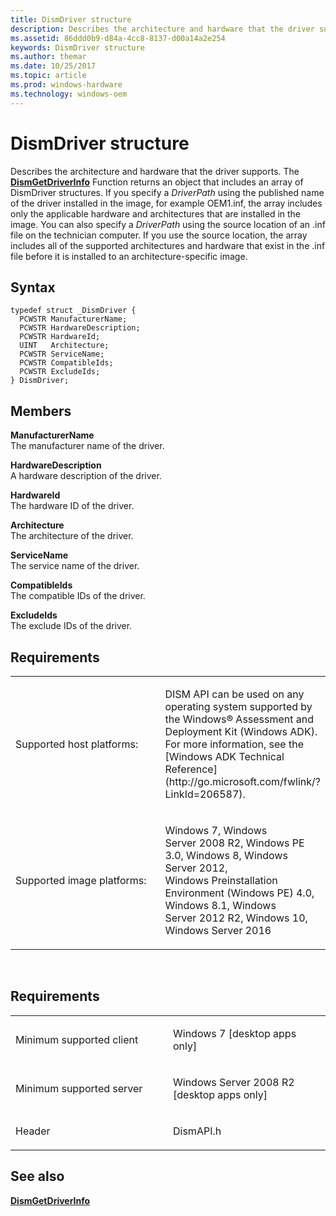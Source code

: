 ```yaml
---
title: DismDriver structure
description: Describes the architecture and hardware that the driver supports.
ms.assetid: 86ddd0b9-d84a-4cc8-8137-d00a14a2e254
keywords: DismDriver structure
ms.author: themar
ms.date: 10/25/2017
ms.topic: article
ms.prod: windows-hardware
ms.technology: windows-oem
---
```


# DismDriver structure


Describes the architecture and hardware that the driver supports. The [**DismGetDriverInfo**](dismgetdriverinfo-function.md) Function returns an object that includes an array of DismDriver structures. If you specify a *DriverPath* using the published name of the driver installed in the image, for example OEM1.inf, the array includes only the applicable hardware and architectures that are installed in the image. You can also specify a *DriverPath* using the source location of an .inf file on the technician computer. If you use the source location, the array includes all of the supported architectures and hardware that exist in the .inf file before it is installed to an architecture-specific image.

Syntax
---

```ManagedCPlusPlus
typedef struct _DismDriver {
  PCWSTR ManufacturerName;
  PCWSTR HardwareDescription;
  PCWSTR HardwareId;
  UINT   Architecture;
  PCWSTR ServiceName;
  PCWSTR CompatibleIds;
  PCWSTR ExcludeIds;
} DismDriver;
```

Members
----

**ManufacturerName**  
The manufacturer name of the driver.

**HardwareDescription**  
A hardware description of the driver.

**HardwareId**  
The hardware ID of the driver.

**Architecture**  
The architecture of the driver.

**ServiceName**  
The service name of the driver.

**CompatibleIds**  
The compatible IDs of the driver.

**ExcludeIds**  
The exclude IDs of the driver.

## <span id="Requirements"></span><span id="requirements"></span><span id="REQUIREMENTS"></span>Requirements


<table>
<colgroup>
<col width="50%" />
<col width="50%" />
</colgroup>
<tbody>
<tr class="odd">
<td><p>Supported host platforms:</p></td>
<td><p>DISM API can be used on any operating system supported by the Windows® Assessment and Deployment Kit (Windows ADK). For more information, see the [Windows ADK Technical Reference](http://go.microsoft.com/fwlink/?LinkId=206587).</p></td>
</tr>
<tr class="even">
<td><p>Supported image platforms:</p></td>
<td><p>Windows 7, Windows Server 2008 R2, Windows PE 3.0, Windows 8, Windows Server 2012, Windows Preinstallation Environment (Windows PE) 4.0, Windows 8.1, Windows Server 2012 R2, Windows 10, Windows Server 2016</p></td>
</tr>
</tbody>
</table>

 

Requirements
---------

<table>
<colgroup>
<col width="50%" />
<col width="50%" />
</colgroup>
<tbody>
<tr class="odd">
<td><p>Minimum supported client</p></td>
<td><p>Windows 7 [desktop apps only]</p></td>
</tr>
<tr class="even">
<td><p>Minimum supported server</p></td>
<td><p>Windows Server 2008 R2 [desktop apps only]</p></td>
</tr>
<tr class="odd">
<td><p>Header</p></td>
<td>DismAPI.h</td>
</tr>
</tbody>
</table>

## <span id="see_also"></span>See also


[**DismGetDriverInfo**](dismgetdriverinfo-function.md)

 

 





